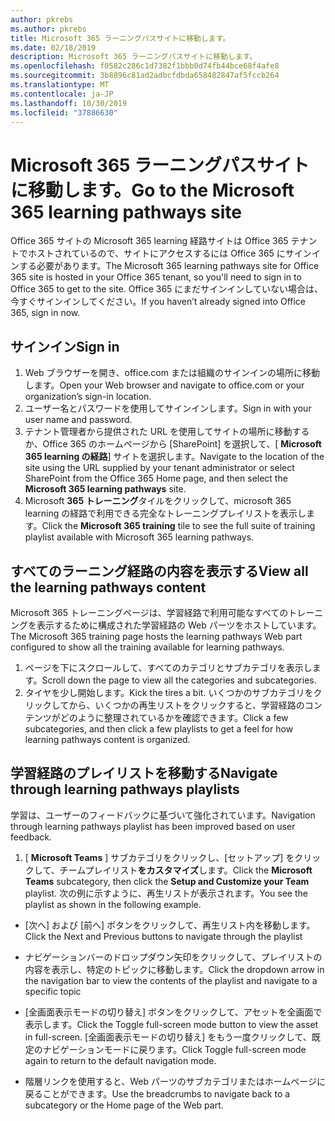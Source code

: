 ```yaml
---
author: pkrebs
ms.author: pkrebs
title: Microsoft 365 ラーニングパスサイトに移動します。
ms.date: 02/18/2019
description: Microsoft 365 ラーニングパスサイトに移動します。
ms.openlocfilehash: f0582c286c1d7382f1bbb0d74fb44bce68f4afe8
ms.sourcegitcommit: 3b8896c81ad2adbcfdbda658482847af5fccb264
ms.translationtype: MT
ms.contentlocale: ja-JP
ms.lasthandoff: 10/30/2019
ms.locfileid: "37886630"
---
```

# <a name="go-to-the-microsoft-365-learning-pathways-site"></a><span data-ttu-id="a5e9b-103">Microsoft 365 ラーニングパスサイトに移動します。</span><span class="sxs-lookup"><span data-stu-id="a5e9b-103">Go to the Microsoft 365 learning pathways site</span></span>

<span data-ttu-id="a5e9b-104">Office 365 サイトの Microsoft 365 learning 経路サイトは Office 365 テナントでホストされているので、サイトにアクセスするには Office 365 にサインインする必要があります。</span><span class="sxs-lookup"><span data-stu-id="a5e9b-104">The Microsoft 365 learning pathways site for Office 365 site is hosted in your Office 365 tenant, so you'll need to sign in to Office 365 to get to the site.</span></span> <span data-ttu-id="a5e9b-105">Office 365 にまだサインインしていない場合は、今すぐサインインしてください。</span><span class="sxs-lookup"><span data-stu-id="a5e9b-105">If you haven’t already signed into Office 365, sign in now.</span></span> 

## <a name="sign-in"></a><span data-ttu-id="a5e9b-106">サインイン</span><span class="sxs-lookup"><span data-stu-id="a5e9b-106">Sign in</span></span>  

1.  <span data-ttu-id="a5e9b-107">Web ブラウザーを開き、office.com または組織のサインインの場所に移動します。</span><span class="sxs-lookup"><span data-stu-id="a5e9b-107">Open your Web browser and navigate to office.com or your organization’s sign-in location.</span></span> 
2.  <span data-ttu-id="a5e9b-108">ユーザー名とパスワードを使用してサインインします。</span><span class="sxs-lookup"><span data-stu-id="a5e9b-108">Sign in with your user name and password.</span></span>
3.  <span data-ttu-id="a5e9b-109">テナント管理者から提供された URL を使用してサイトの場所に移動するか、Office 365 のホームページから [SharePoint] を選択して、[ **Microsoft 365 learning の経路**] サイトを選択します。</span><span class="sxs-lookup"><span data-stu-id="a5e9b-109">Navigate to the location of the site using the URL supplied by your tenant administrator or select SharePoint from the Office 365 Home page, and then select the **Microsoft 365 learning pathways** site.</span></span> 
5. <span data-ttu-id="a5e9b-110">Microsoft **365 トレーニング**タイルをクリックして、microsoft 365 learning の経路で利用できる完全なトレーニングプレイリストを表示します。</span><span class="sxs-lookup"><span data-stu-id="a5e9b-110">Click the **Microsoft 365 training** tile to see the full suite of training playlist available with Microsoft 365 learning pathways.</span></span> 

## <a name="view-all-the-learning-pathways-content"></a><span data-ttu-id="a5e9b-111">すべてのラーニング経路の内容を表示する</span><span class="sxs-lookup"><span data-stu-id="a5e9b-111">View all the learning pathways content</span></span>
<span data-ttu-id="a5e9b-112">Microsoft 365 トレーニングページは、学習経路で利用可能なすべてのトレーニングを表示するために構成された学習経路の Web パーツをホストしています。</span><span class="sxs-lookup"><span data-stu-id="a5e9b-112">The Microsoft 365 training page hosts the learning pathways Web part configured to show all the training available for learning pathways.</span></span> 

1. <span data-ttu-id="a5e9b-113">ページを下にスクロールして、すべてのカテゴリとサブカテゴリを表示します。</span><span class="sxs-lookup"><span data-stu-id="a5e9b-113">Scroll down the page to view all the categories and subcategories.</span></span>
2. <span data-ttu-id="a5e9b-114">タイヤを少し開始します。</span><span class="sxs-lookup"><span data-stu-id="a5e9b-114">Kick the tires a bit.</span></span> <span data-ttu-id="a5e9b-115">いくつかのサブカテゴリをクリックしてから、いくつかの再生リストをクリックすると、学習経路のコンテンツがどのように整理されているかを確認できます。</span><span class="sxs-lookup"><span data-stu-id="a5e9b-115">Click a few subcategories, and then click a few playlists to get a feel for how learning pathways content is organized.</span></span> 

## <a name="navigate-through-learning-pathways-playlists"></a><span data-ttu-id="a5e9b-116">学習経路のプレイリストを移動する</span><span class="sxs-lookup"><span data-stu-id="a5e9b-116">Navigate through learning pathways playlists</span></span>
<span data-ttu-id="a5e9b-117">学習は、ユーザーのフィードバックに基づいて強化されています。</span><span class="sxs-lookup"><span data-stu-id="a5e9b-117">Navigation through learning pathways playlist has been improved based on user feedback.</span></span> 

1. <span data-ttu-id="a5e9b-118">[ **Microsoft Teams** ] サブカテゴリをクリックし、[セットアップ] をクリックして、チームプレイリスト**をカスタマイズ**します。</span><span class="sxs-lookup"><span data-stu-id="a5e9b-118">Click the **Microsoft Teams** subcategory, then click the **Setup and Customize your Team** playlist.</span></span> <span data-ttu-id="a5e9b-119">次の例に示すように、再生リストが表示されます。</span><span class="sxs-lookup"><span data-stu-id="a5e9b-119">You see the playlist as shown in the following example.</span></span>

- <span data-ttu-id="a5e9b-120">[次へ] および [前へ] ボタンをクリックして、再生リスト内を移動します。</span><span class="sxs-lookup"><span data-stu-id="a5e9b-120">Click the Next and Previous buttons to navigate through the playlist</span></span>
- <span data-ttu-id="a5e9b-121">ナビゲーションバーのドロップダウン矢印をクリックして、プレイリストの内容を表示し、特定のトピックに移動します。</span><span class="sxs-lookup"><span data-stu-id="a5e9b-121">Click the dropdown arrow in the navigation bar to view the contents of the playlist and navigate to a specific topic</span></span>
- <span data-ttu-id="a5e9b-122">[全画面表示モードの切り替え] ボタンをクリックして、アセットを全画面で表示します。</span><span class="sxs-lookup"><span data-stu-id="a5e9b-122">Click the Toggle full-screen mode button to view the asset in full-screen.</span></span> <span data-ttu-id="a5e9b-123">[全画面表示モードの切り替え] をもう一度クリックして、既定のナビゲーションモードに戻ります。</span><span class="sxs-lookup"><span data-stu-id="a5e9b-123">Click Toggle full-screen mode again to return to the default navigation mode.</span></span>

- <span data-ttu-id="a5e9b-124">階層リンクを使用すると、Web パーツのサブカテゴリまたはホームページに戻ることができます。</span><span class="sxs-lookup"><span data-stu-id="a5e9b-124">Use the breadcrumbs to navigate back to a subcategory or the Home page of the Web part.</span></span>  

